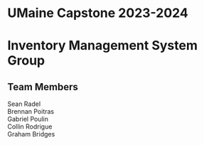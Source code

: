 # UMaine Capstone 2023-2024 
# Inventory Management System Group

## Team Members

Sean Radel  
Brennan Poitras  
Gabriel Poulin  
Collin Rodrigue  
Graham Bridges  
